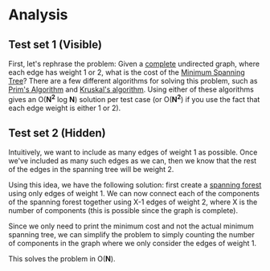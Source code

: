 # Analysis

## Test set 1 (Visible)

First, let's rephrase the problem: Given a [complete](https://en.wikipedia.org/wiki/Complete_graph) undirected graph, where each edge has weight 1 or 2, what is the cost of the [Minimum Spanning Tree](https://en.wikipedia.org/wiki/Minimum_spanning_tree)? There are a few different algorithms for solving this problem, such as [Prim's Algorithm](https://en.wikipedia.org/wiki/Prim%27s_algorithm) and [Kruskal's algorithm](https://en.wikipedia.org/wiki/Kruskal%27s_algorithm). Using either of these algorithms gives an O(**N<sup>2</sup>** log **N**) solution per test case (or O(**N<sup>2</sup>**) if you use the fact that each edge weight is either 1 or 2).

## Test set 2 (Hidden)

Intuitively, we want to include as many edges of weight 1 as possible. Once we've included as many such edges as we can, then we know that the rest of the edges in the spanning tree will be weight 2.

Using this idea, we have the following solution: first create a [spanning forest](https://en.wikipedia.org/wiki/Spanning_tree#Spanning_forests) using only edges of weight 1. We can now connect each of the components of the spanning forest together using X-1 edges of weight 2, where X is the number of components (this is possible since the graph is complete).

Since we only need to print the minimum cost and not the actual minimum spanning tree, we can simplify the problem to simply counting the number of components in the graph where we only consider the edges of weight 1.

This solves the problem in O(**N**).
